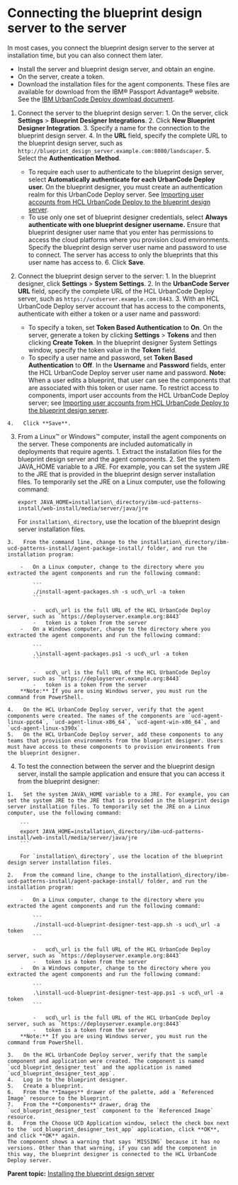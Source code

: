# Connecting the blueprint design server to the server

In most cases, you connect the blueprint design server to the server at installation time, but you can also connect them later.

-   Install the server and blueprint design server, and obtain an engine.
-   On the server, create a token.
-   Download the installation files for the agent components. These files are available for download from the IBM® Passport Advantage® website. See the [IBM UrbanCode Deploy download document](https://www.ibm.com/software/passportadvantage/pao_customer.html).

1.   Connect the server to the blueprint design server: 
    1.   On the server, click **Settings** \> **Blueprint Designer Integrations**. 
    2.   Click **New Blueprint Designer Integration**. 
    3.   Specify a name for the connection to the blueprint design server. 
    4.   In the **URL** field, specify the complete URL to the blueprint design server, such as `http://blueprint_design_server.example.com:8080/landscaper`. 
    5.   Select the **Authentication Method**. 
        -   To require each user to authenticate to the blueprint design server, select **Automatically authenticate for each UrbanCode Deploy user.** On the blueprint designer, you must create an authentication realm for this UrbanCode Deploy server. See [Importing user accounts from HCL UrbanCode Deploy to the blueprint design server](../../com.udeploy.admin.doc/topics/security_realms_ucd.md#).
        -   To use only one set of blueprint designer credentials, select **Always authenticate with one blueprint designer username.** Ensure that blueprint designer user name that you enter has permissions to access the cloud platforms where you provision cloud environments. Specify the blueprint design server user name and password to use to connect. The server has access to only the blueprints that this user name has access to.
    6.   Click **Save**. 
2.   Connect the blueprint design server to the server: 
    1.   In the blueprint designer, click **Settings** \> **System Settings**. 
    2.   In the **UrbanCode Server URL** field, specify the complete URL of the HCL UrbanCode Deploy server, such as `https://ucdserver.example.com:8443`. 
    3.   With an HCL UrbanCode Deploy server account that has access to the components, authenticate with either a token or a user name and password: 

        -   To specify a token, set **Token Based Authentication** to **On**. On the server, generate a token by clicking **Settings** \> **Tokens** and then clicking **Create Token**. In the blueprint designer System Settings window, specify the token value in the **Token** field.
        -   To specify a user name and password, set **Token Based Authentication** to **Off**. In the **Username** and **Password** fields, enter the HCL UrbanCode Deploy server user name and password.
        **Note:** When a user edits a blueprint, that user can see the components that are associated with this token or user name. To restrict access to components, import user accounts from the HCL UrbanCode Deploy server; see [Importing user accounts from HCL UrbanCode Deploy to the blueprint design server](../../com.udeploy.admin.doc/topics/security_realms_ucd.md).

    4.   Click **Save**. 
3.   From a Linux™ or Windows™ computer, install the agent components on the server. These components are included automatically in deployments that require agents.
    1.   Extract the installation files for the blueprint design server and the agent components. 
    2.   Set the system JAVA\_HOME variable to a JRE. For example, you can set the system JRE to the JRE that is provided in the blueprint design server installation files. To temporarily set the JRE on a Linux computer, use the following command:

        ```
        export JAVA_HOME=installation\_directory/ibm-ucd-patterns-install/web-install/media/server/java/jre
        ```

        For `installation\_directory`, use the location of the blueprint design server installation files.

    3.   From the command line, change to the installation\_directory/ibm-ucd-patterns-install/agent-package-install/ folder, and run the installation program: 

        -   On a Linux computer, change to the directory where you extracted the agent components and run the following command:

            ```
            ./install-agent-packages.sh -s ucd\_url -a token
            ```

            -   ucd\_url is the full URL of the HCL UrbanCode Deploy server, such as `https://deployserver.example.org:8443`
            -   token is a token from the server
        -   On a Windows computer, change to the directory where you extracted the agent components and run the following command:

            ```
            .\install-agent-packages.ps1 -s ucd\_url -a token
            ```

            -   ucd\_url is the full URL of the HCL UrbanCode Deploy server, such as `https://deployserver.example.org:8443`
            -   token is a token from the server
        **Note:** If you are using Windows server, you must run the command from PowerShell.

    4.   On the HCL UrbanCode Deploy server, verify that the agent components were created. The names of the components are `ucd-agent-linux-ppc64`, `ucd-agent-linux-x86_64`, `ucd-agent-win-x86_64`, and `ucd-agent-linux-s390x`.
    5.   On the HCL UrbanCode Deploy server, add these components to any teams that provision environments from the blueprint designer. Users must have access to these components to provision environments from the blueprint designer.
4.   To test the connection between the server and the blueprint design server, install the sample application and ensure that you can access it from the blueprint designer: 

    1.   Set the system JAVA\_HOME variable to a JRE. For example, you can set the system JRE to the JRE that is provided in the blueprint design server installation files. To temporarily set the JRE on a Linux computer, use the following command:

        ```
        export JAVA_HOME=installation\_directory/ibm-ucd-patterns-install/web-install/media/server/java/jre
        ```

        For `installation\_directory`, use the location of the blueprint design server installation files.

    2.   From the command line, change to the installation\_directory/ibm-ucd-patterns-install/agent-package-install/ folder, and run the installation program: 

        -   On a Linux computer, change to the directory where you extracted the agent components and run the following command:

            ```
            ./install-ucd-blueprint-designer-test-app.sh -s ucd\_url -a token
            ```

            -   ucd\_url is the full URL of the HCL UrbanCode Deploy server, such as `https://deployserver.example.org:8443`
            -   token is a token from the server
        -   On a Windows computer, change to the directory where you extracted the agent components and run the following command:

            ```
            .\install-ucd-blueprint-designer-test-app.ps1 -s ucd\_url -a token
            ```

            -   ucd\_url is the full URL of the HCL UrbanCode Deploy server, such as `https://deployserver.example.org:8443`
            -   token is a token from the server
        **Note:** If you are using Windows server, you must run the command from PowerShell.

    3.   On the HCL UrbanCode Deploy server, verify that the sample component and application were created. The component is named `ucd_blueprint_designer_test` and the application is named `ucd_blueprint_designer_test_app`.
    4.   Log in to the blueprint designer. 
    5.   Create a blueprint. 
    6.   From the **Images** drawer of the palette, add a `Referenced Image` resource to the blueprint. 
    7.   From the **Components** drawer, drag the `ucd_blueprint_designer_test` component to the `Referenced Image` resource. 
    8.   From the Choose UCD Application window, select the check box next to the `ucd_blueprint_designer_test_app` application, click **OK**, and click **OK** again. 
    The component shows a warning that says `MISSING` because it has no versions. Other than that warning, if you can add the component in this way, the blueprint designer is connected to the HCL UrbanCode Deploy server.


**Parent topic:** [Installing the blueprint design server](../../com.edt.doc/topics/install_server_bds.md)

